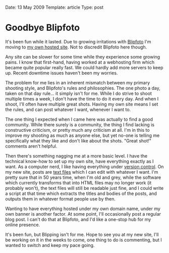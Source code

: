 Date: 13 May 2009
Template: article
Type: post

# Goodbye Blipfoto

It's been fun while it lasted. Due to growing irritations with
[Blipfoto](http://blipfoto.com/mv) I'm moving to [my own hosted
site](http://marten.veldthuis.com/). Not to discredit Blipfoto here though.

Any site can be slower for some time while they experience some growing pains.
I know that first-hand, having worked at a webhosting firm which became quite
popular really fast. We could hardly add more servers to keep up. Recent
downtime issues haven't been my worries.

The problem for me lies in an inherent mismatch between my primary shooting
style, and Blipfoto's rules and philosophies. The one photo a day, taken on
that day rule... it simply isn't for me. While I do strive to shoot multiple
times a week, I don't have the time to do it every day. And when I shoot, I'll
often have multiple great shots. Having my own site means I set the rules, and
can post whatever I want, whenever I want to.

The one thing I expected when I came here was actually to find a good
community. While there surely is a community, the thing I find lacking is
constructive criticism, or pretty much any criticism at all. I'm in this to
improve my shooting as much as anyone else, but yet no-one is telling me
specifically what they like and don't like about the shots. "Great shot!"
comments aren't helpful.

Then there's something nagging me at a more basic level. I have the technical
know-how to set up my own site, have everything exactly as I want. As a
computer nerd, I like having everything under [version
control](http://github.com/marten/marten.veldthuis.com/tree/master). On my new
site, posts are [text
files](http://github.com/marten/marten.veldthuis.com/raw/88d8f445f5e6be32c270fa1f605dfc5881f87db8/photos/_posts/2009-05-12-playground.textile)
which I can edit with whatever I want. I'm pretty sure that in 50 years time,
when I'm old and grey, while the software which currently transforms that into
HTML files may no longer work (it probably won't), the text files will still be
readable just fine, and I could write a script at that time which extracts the
titles and bodies of the posts, and outputs them in whatever format people use
by then.

Wanting to have everything hosted under my own domain name, under my own banner
is another factor. At some point, I'll occasionally post a regular blog post. I
can't do that at Blipfoto, and I'd like a one-stop hub for my online presence.

It's been fun, but Blipping isn't for me. Hope to see you at my new site, I'll
be working on it in the weeks to come, one thing to do is commenting, but I
wanted to switch and keep my pace going.